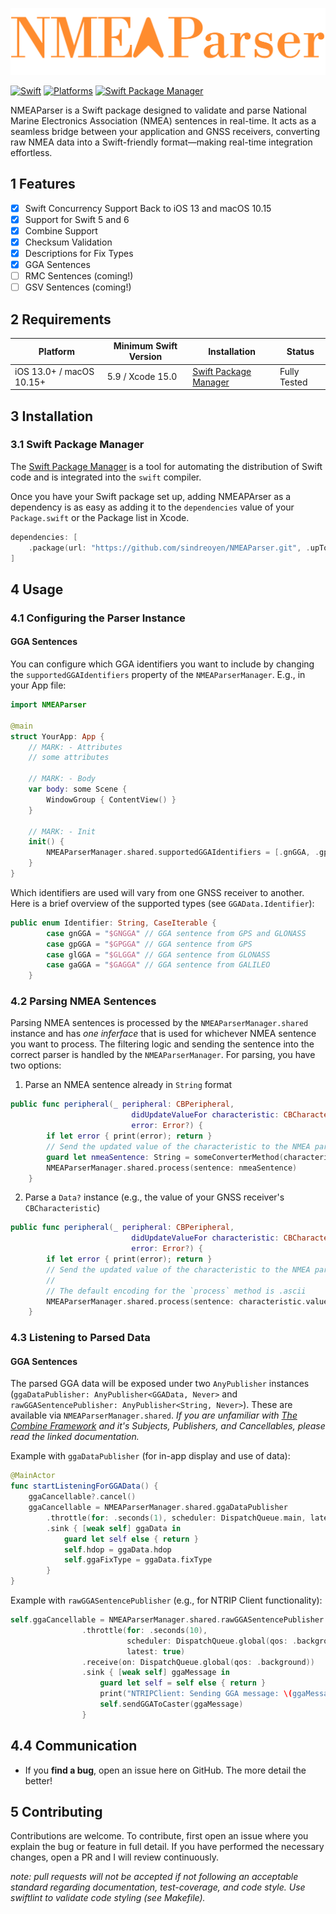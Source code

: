 ![NMEAParser logo](Resources/NMEAParserLogo.png)

[![Swift](https://img.shields.io/badge/Swift-5.9_5.10_6.0-orange?style=flat-square)](https://img.shields.io/badge/Swift-5.9_5.10_6.0-Orange?style=flat-square)
[![Platforms](https://img.shields.io/badge/Platforms-macOS_iOS_iPadOS-yellowgreen?style=flat-square)](https://img.shields.io/badge/Platforms-macOS_iOS-Green?style=flat-square)
[![Swift Package Manager](https://img.shields.io/badge/Swift_Package_Manager-compatible-orange?style=flat-square)](https://img.shields.io/badge/Swift_Package_Manager-compatible-orange?style=flat-square)

NMEAParser is a Swift package designed to validate and parse National Marine Electronics Association (NMEA) sentences in real-time. It acts as a seamless bridge between your application and GNSS receivers, converting raw NMEA data into a Swift-friendly format—making real-time integration effortless.

## 1 Features

- [x] Swift Concurrency Support Back to iOS 13 and macOS 10.15
- [x] Support for Swift 5 and 6
- [x] Combine Support
- [x] Checksum Validation 
- [x] Descriptions for Fix Types
- [x] GGA Sentences
- [ ] RMC Sentences (coming!)
- [ ] GSV Sentences (coming!)

## 2 Requirements

| Platform                                             | Minimum Swift Version | Installation                                                                                                         | Status                   |
| ---------------------------------------------------- | --------------------- | -------------------------------------------------------------------------------------------------------------------- | ------------------------ |
| iOS 13.0+ / macOS 10.15+ | 5.9 / Xcode 15.0      | [Swift Package Manager](#swift-package-manager) | Fully Tested             |


## 3 Installation

### 3.1 Swift Package Manager

The [Swift Package Manager](https://swift.org/package-manager/) is a tool for automating the distribution of Swift code and is integrated into the `swift` compiler.

Once you have your Swift package set up, adding NMEAPArser as a dependency is as easy as adding it to the `dependencies` value of your `Package.swift` or the Package list in Xcode.

```swift
dependencies: [
    .package(url: "https://github.com/sindreoyen/NMEAParser.git", .upToNextMajor(from: "1.0.1"))
]
```

## 4 Usage

### 4.1 Configuring the Parser Instance

#### GGA Sentences

You can configure which GGA identifiers you want to include by changing the `supportedGGAIdentifiers` property of the `NMEAParserManager`. E.g., in your App file:

```swift
import NMEAParser

@main
struct YourApp: App {
    // MARK: - Attributes
    // some attributes
    
    // MARK: - Body
    var body: some Scene {
        WindowGroup { ContentView() }
    }
    
    // MARK: - Init
    init() {
        NMEAParserManager.shared.supportedGGAIdentifiers = [.gnGGA, .gpGGA]
    }
}
```

Which identifiers are used will vary from one GNSS receiver to another. Here is a brief overview of the supported types (see `GGAData.Identifier`):

```swift
public enum Identifier: String, CaseIterable {
        case gnGGA = "$GNGGA" // GGA sentence from GPS and GLONASS
        case gpGGA = "$GPGGA" // GGA sentence from GPS
        case glGGA = "$GLGGA" // GGA sentence from GLONASS
        case gaGGA = "$GAGGA" // GGA sentence from GALILEO
    }
```

### 4.2 Parsing NMEA Sentences

Parsing NMEA sentences is processed by the `NMEAParserManager.shared` instance and has *one inferface* that is used for whichever NMEA sentence you want to process. The filtering logic and sending the sentence into the correct parser is handled by the `NMEAParserManager`. For parsing, you have two options:

1. Parse an NMEA sentence already in `String` format

```swift
public func peripheral(_ peripheral: CBPeripheral,
                           didUpdateValueFor characteristic: CBCharacteristic,
                           error: Error?) {
        if let error { print(error); return }
        // Send the updated value of the characteristic to the NMEA parser
        guard let nmeaSentence: String = someConverterMethod(characteristic.value) else { return }
        NMEAParserManager.shared.process(sentence: nmeaSentence)
    }
```

2. Parse a `Data?` instance (e.g., the value of your GNSS receiver's `CBCharacteristic`)

```swift
public func peripheral(_ peripheral: CBPeripheral,
                           didUpdateValueFor characteristic: CBCharacteristic,
                           error: Error?) {
        if let error { print(error); return }
        // Send the updated value of the characteristic to the NMEA parser
        //
        // The default encoding for the `process` method is .ascii
        NMEAParserManager.shared.process(sentence: characteristic.value, encoding: .ascii)
    }
```

### 4.3 Listening to Parsed Data

#### GGA Sentences

The parsed GGA data will be exposed under two `AnyPublisher` instances (`ggaDataPublisher: AnyPublisher<GGAData, Never>` and `rawGGASentencePublisher: AnyPublisher<String, Never>`). These are available via `NMEAParserManager.shared`. *If you are unfamiliar with [The Combine Framework](https://developer.apple.com/documentation/combine) and it's Subjects, Publishers, and Cancellables, please read the linked documentation.*

Example with `ggaDataPublisher` (for in-app display and use of data):
```swift
@MainActor
func startListeningForGGAData() {
    ggaCancellable?.cancel()
    ggaCancellable = NMEAParserManager.shared.ggaDataPublisher
        .throttle(for: .seconds(1), scheduler: DispatchQueue.main, latest: true)
        .sink { [weak self] ggaData in
            guard let self else { return }
            self.hdop = ggaData.hdop
            self.ggaFixType = ggaData.fixType
        }
}
```

Example with `rawGGASentencePublisher` (e.g., for NTRIP Client functionality):

```swift
self.ggaCancellable = NMEAParserManager.shared.rawGGASentencePublisher
                .throttle(for: .seconds(10),
                          scheduler: DispatchQueue.global(qos: .background),
                          latest: true)
                .receive(on: DispatchQueue.global(qos: .background))
                .sink { [weak self] ggaMessage in
                    guard let self = self else { return }
                    print("NTRIPClient: Sending GGA message: \(ggaMessage)")
                    self.sendGGAToCaster(ggaMessage)
                }
```

## 4.4 Communication

- If you **find a bug**, open an issue here on GitHub. The more detail the better!

## 5 Contributing

Contributions are welcome. To contribute, first open an issue where you explain the bug or feature in full detail. If you have performed the necessary changes, open a PR and I will review continuously. 

*note: pull requests will not be accepted if not following an acceptable standard regarding documentation, test-coverage, and code style. Use swiftlint to validate code styling (see Makefile).*
